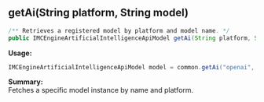## getAi(String platform, String model)

```java
/** Retrieves a registered model by platform and model name. */
public IMCEngineArtificialIntelligenceApiModel getAi(String platform, String model)
```

**Usage:**
```java
IMCEngineArtificialIntelligenceApiModel model = common.getAi("openai", "gpt-4");
```

**Summary:**  
Fetches a specific model instance by name and platform.
